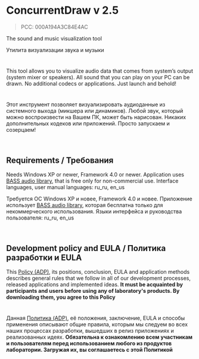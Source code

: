 # ConcurrentDraw v 2.5
> PCC: 000A194A3C84E4AC


The sound and music visualization tool

Утилита визуализации звука и музыки


#

This tool allows you to visualize audio data that comes from system’s output
(system mixer or speakers). All sound that you can play on your PC can be drawn.
No additional codecs or applications. Just launch and behold!

#

Этот инструмент позволяет визуализировать аудиоданные из системного выхода
(микшера или динамиков). Любой звук, который можно воспроизвести на Вашем ПК,
может быть нарисован. Никаких дополнительных кодеков или приложений. Просто
запускаем и созерцаем!

&nbsp;



## Requirements / Требования

Needs Windows XP or newer, Framework 4.0 or newer.
Application uses [BASS audio library](http://www.un4seen.com/), that is free only for non-commercial use.
Interface languages, user manual languages: ru_ru, en_us

Требуется ОС Windows XP и новее, Framework 4.0 и новее.
Приложение использует [BASS audio library](http://www.un4seen.com/), которая бесплатна только для некоммерческого использования.
Языки интерфейса и руководства пользователя: ru_ru, en_us

&nbsp;



## Development policy and EULA / Политика разработки и EULA

This [Policy (ADP)](https://vk.com/@rd_aaow_fdl-adp), its positions, conclusion, EULA and application methods
describes general rules that we follow in all of our development processes, released applications and implemented
ideas.
**It must be acquainted by participants and users before using any of laboratory's products.
By downloading them, you agree to this Policy**

#

Данная [Политика (ADP)](https://vk.com/@rd_aaow_fdl-adp), её положения, заключение, EULA и способы применения
описывают общие правила, которым мы следуем во всех наших процессах разработки, вышедших в релиз приложениях
и реализованных идеях.
**Обязательна к ознакомлению всем участникам и пользователям перед использованием любого из продуктов лаборатории.
Загружая их, вы соглашаетесь с этой Политикой**
